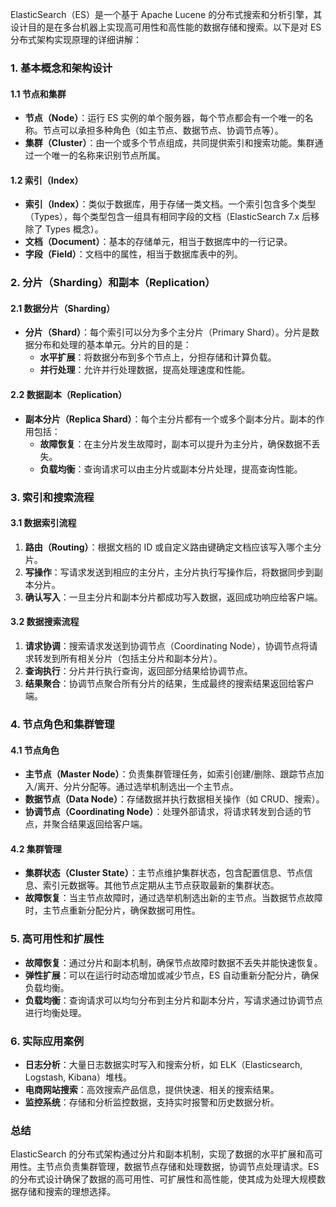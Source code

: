 ElasticSearch（ES）是一个基于 Apache Lucene 的分布式搜索和分析引擎，其设计目的是在多台机器上实现高可用性和高性能的数据存储和搜索。以下是对 ES 分布式架构实现原理的详细讲解：

### 1. 基本概念和架构设计

#### 1.1 节点和集群

- **节点（Node）**：运行 ES 实例的单个服务器，每个节点都会有一个唯一的名称。节点可以承担多种角色（如主节点、数据节点、协调节点等）。
- **集群（Cluster）**：由一个或多个节点组成，共同提供索引和搜索功能。集群通过一个唯一的名称来识别节点所属。

#### 1.2 索引（Index）

- **索引（Index）**：类似于数据库，用于存储一类文档。一个索引包含多个类型（Types），每个类型包含一组具有相同字段的文档（ElasticSearch 7.x 后移除了 Types 概念）。
- **文档（Document）**：基本的存储单元，相当于数据库中的一行记录。
- **字段（Field）**：文档中的属性，相当于数据库表中的列。

### 2. 分片（Sharding）和副本（Replication）

#### 2.1 数据分片（Sharding）

- **分片（Shard）**：每个索引可以分为多个主分片（Primary Shard）。分片是数据分布和处理的基本单元。分片的目的是：
  - **水平扩展**：将数据分布到多个节点上，分担存储和计算负载。
  - **并行处理**：允许并行处理数据，提高处理速度和性能。

#### 2.2 数据副本（Replication）

- **副本分片（Replica Shard）**：每个主分片都有一个或多个副本分片。副本的作用包括：
  - **故障恢复**：在主分片发生故障时，副本可以提升为主分片，确保数据不丢失。
  - **负载均衡**：查询请求可以由主分片或副本分片处理，提高查询性能。

### 3. 索引和搜索流程

#### 3.1 数据索引流程

1. **路由（Routing）**：根据文档的 ID 或自定义路由键确定文档应该写入哪个主分片。
2. **写操作**：写请求发送到相应的主分片，主分片执行写操作后，将数据同步到副本分片。
3. **确认写入**：一旦主分片和副本分片都成功写入数据，返回成功响应给客户端。

#### 3.2 数据搜索流程

1. **请求协调**：搜索请求发送到协调节点（Coordinating Node），协调节点将请求转发到所有相关分片（包括主分片和副本分片）。
2. **查询执行**：分片并行执行查询，返回部分结果给协调节点。
3. **结果聚合**：协调节点聚合所有分片的结果，生成最终的搜索结果返回给客户端。

### 4. 节点角色和集群管理

#### 4.1 节点角色

- **主节点（Master Node）**：负责集群管理任务，如索引创建/删除、跟踪节点加入/离开、分片分配等。通过选举机制选出一个主节点。
- **数据节点（Data Node）**：存储数据并执行数据相关操作（如 CRUD、搜索）。
- **协调节点（Coordinating Node）**：处理外部请求，将请求转发到合适的节点，并聚合结果返回给客户端。

#### 4.2 集群管理

- **集群状态（Cluster State）**：主节点维护集群状态，包含配置信息、节点信息、索引元数据等。其他节点定期从主节点获取最新的集群状态。
- **故障恢复**：当主节点故障时，通过选举机制选出新的主节点。当数据节点故障时，主节点重新分配分片，确保数据可用性。

### 5. 高可用性和扩展性

- **故障恢复**：通过分片和副本机制，确保节点故障时数据不丢失并能快速恢复。
- **弹性扩展**：可以在运行时动态增加或减少节点，ES 自动重新分配分片，确保负载均衡。
- **负载均衡**：查询请求可以均匀分布到主分片和副本分片，写请求通过协调节点进行均衡处理。

### 6. 实际应用案例

- **日志分析**：大量日志数据实时写入和搜索分析，如 ELK（Elasticsearch, Logstash, Kibana）堆栈。
- **电商网站搜索**：高效搜索产品信息，提供快速、相关的搜索结果。
- **监控系统**：存储和分析监控数据，支持实时报警和历史数据分析。

### 总结

ElasticSearch 的分布式架构通过分片和副本机制，实现了数据的水平扩展和高可用性。主节点负责集群管理，数据节点存储和处理数据，协调节点处理请求。ES 的分布式设计确保了数据的高可用性、可扩展性和高性能，使其成为处理大规模数据存储和搜索的理想选择。